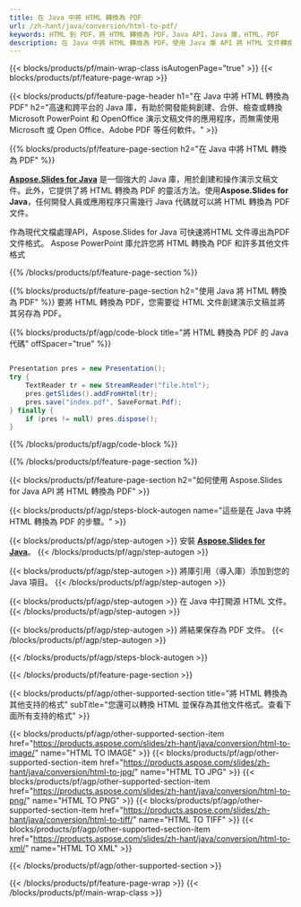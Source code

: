 ```yaml
---
title: 在 Java 中將 HTML 轉換為 PDF
url: /zh-hant/java/conversion/html-to-pdf/
keywords: HTML 到 PDF，將 HTML 轉換為 PDF，Java API，Java 庫，HTML，PDF
description: 在 Java 中將 HTML 轉換為 PDF。使用 Java 庫 API 將 HTML 文件轉換為 PDF
---
```


{{< blocks/products/pf/main-wrap-class isAutogenPage="true" >}}
{{< blocks/products/pf/feature-page-wrap >}}

{{< blocks/products/pf/feature-page-header h1="在 Java 中將 HTML 轉換為 PDF" h2="高速和跨平台的 Java 庫，有助於開發能夠創建、合併、檢查或轉換 Microsoft PowerPoint 和 OpenOffice 演示文稿文件的應用程序，而無需使用 Microsoft 或 Open Office、Adobe PDF 等任何軟件。" >}}

{{% blocks/products/pf/feature-page-section h2="在 Java 中將 HTML 轉換為 PDF" %}}

[**Aspose.Slides for Java**](https://products.aspose.com/slides/zh-hant/java/) 是一個強大的 Java 庫，用於創建和操作演示文稿文件。此外，它提供了將 HTML 轉換為 PDF 的靈活方法。使用**Aspose.Slides for Java**，任何開發人員或應用程序只需幾行 Java 代碼就可以將 HTML 轉換為 PDF 文件。

作為現代文檔處理API，Aspose.Slides for Java 可快速將HTML 文件導出為PDF 文件格式。 Aspose PowerPoint 庫允許您將 HTML 轉換為 PDF 和許多其他文件格式

{{% /blocks/products/pf/feature-page-section %}}

{{% blocks/products/pf/feature-page-section  h2="使用 Java 將 HTML 轉換為 PDF" %}}
要將 HTML 轉換為 PDF，您需要從 HTML 文件創建演示文稿並將其另存為 PDF。

{{% blocks/products/pf/agp/code-block title="將 HTML 轉換為 PDF 的 Java 代碼" offSpacer="true" %}}

```java

Presentation pres = new Presentation();
try {
    TextReader tr = new StreamReader("file.html");
    pres.getSlides().addFromHtml(tr);
    pres.save("index.pdf", SaveFormat.Pdf);
} finally {
    if (pres != null) pres.dispose();
}
```


{{% /blocks/products/pf/agp/code-block %}}

{{% /blocks/products/pf/feature-page-section %}}

{{< blocks/products/pf/feature-page-section  h2="如何使用 Aspose.Slides for Java API 將 HTML 轉換為 PDF" >}}

{{< blocks/products/pf/agp/steps-block-autogen name="這些是在 Java 中將 HTML 轉換為 PDF 的步驟。" >}}

{{< blocks/products/pf/agp/step-autogen >}}
安裝 [**Aspose.Slides for Java**](https://products.aspose.com/slides/zh-hant/java/)。
{{< /blocks/products/pf/agp/step-autogen >}}

{{< blocks/products/pf/agp/step-autogen >}}
將庫引用（導入庫）添加到您的 Java 項目。
{{< /blocks/products/pf/agp/step-autogen >}}

{{< blocks/products/pf/agp/step-autogen >}}
在 Java 中打開源 HTML 文件。
{{< /blocks/products/pf/agp/step-autogen >}}

{{< blocks/products/pf/agp/step-autogen >}}
將結果保存為 PDF 文件。
{{< /blocks/products/pf/agp/step-autogen >}}

{{< /blocks/products/pf/agp/steps-block-autogen >}}

{{< /blocks/products/pf/feature-page-section >}}

{{< blocks/products/pf/agp/other-supported-section title="將 HTML 轉換為其他支持的格式" subTitle="您還可以轉換 HTML 並保存為其他文件格式。查看下面所有支持的格式" >}}

{{< blocks/products/pf/agp/other-supported-section-item href="https://products.aspose.com/slides/zh-hant/java/conversion/html-to-image/" name="HTML TO IMAGE" >}}
{{< blocks/products/pf/agp/other-supported-section-item href="https://products.aspose.com/slides/zh-hant/java/conversion/html-to-jpg/" name="HTML TO JPG" >}}
{{< blocks/products/pf/agp/other-supported-section-item href="https://products.aspose.com/slides/zh-hant/java/conversion/html-to-png/" name="HTML TO PNG" >}}
{{< blocks/products/pf/agp/other-supported-section-item href="https://products.aspose.com/slides/zh-hant/java/conversion/html-to-tiff/" name="HTML TO TIFF" >}}
{{< blocks/products/pf/agp/other-supported-section-item href="https://products.aspose.com/slides/zh-hant/java/conversion/html-to-xml/" name="HTML TO XML" >}}


{{< /blocks/products/pf/agp/other-supported-section >}}

{{< /blocks/products/pf/feature-page-wrap >}}
{{< /blocks/products/pf/main-wrap-class >}}